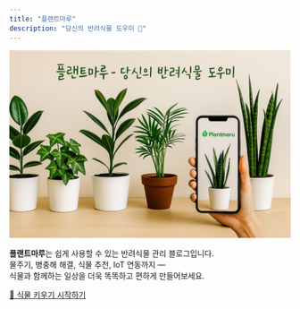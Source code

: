 ```yaml
---
title: "플랜트마루"
description: "당신의 반려식물 도우미 🌿"
---
```


![플랜트마루 시작화면](/images/plantmaru-cover.jpg)

**플랜트마루**는 쉽게 사용할 수 있는 반려식물 관리 블로그입니다.  
물주기, 병충해 해결, 식물 추천, IoT 연동까지 —  
식물과 함께하는 일상을 더욱 똑똑하고 편하게 만들어보세요.

[🌱 식물 키우기 시작하기](/posts/)
